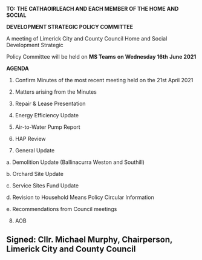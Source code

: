 **TO: THE CATHAOIRLEACH AND EACH MEMBER OF THE HOME AND SOCIAL**

**DEVELOPMENT STRATEGIC POLICY COMMITTEE**

A meeting of Limerick City and County Council Home and Social Development Strategic

Policy Committee will be held on **MS Teams** **on Wednesday 16th** **June 2021**

**AGENDA**

1. Confirm Minutes of the most recent meeting held on the 21st April 2021

2. Matters arising from the Minutes

3. Repair & Lease Presentation

4. Energy Efficiency Update

5. Air-to-Water Pump Report

6. HAP Review

7. General Update

a. Demolition Update (Ballinacurra Weston and Southill)

b. Orchard Site Update

c. Service Sites Fund Update

d. Revision to Household Means Policy Circular Information

e. Recommendations from Council meetings

8. AOB

Signed: Cllr. Michael Murphy, Chairperson, Limerick City and County Council
---
